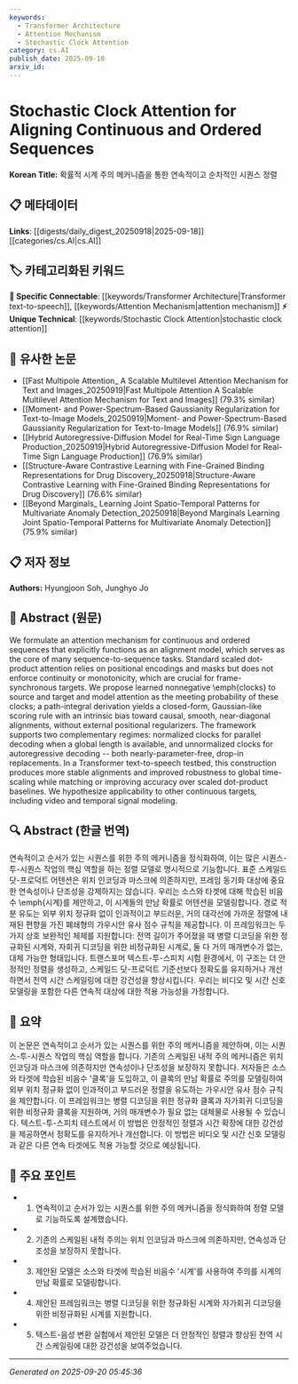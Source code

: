 ```yaml
---
keywords:
  - Transformer Architecture
  - Attention Mechanism
  - Stochastic Clock Attention
category: cs.AI
publish_date: 2025-09-18
arxiv_id:
---
```


<!-- KEYWORD_LINKING_METADATA:
{
  "processed_timestamp": "2025-09-22 22:09:02.152895",
  "vocabulary_version": "1.0",
  "selected_keywords": [
    "Transformer Architecture",
    "Attention Mechanism",
    "Stochastic Clock Attention"
  ],
  "rejected_keywords": [
    "Sequence-to-Sequence Tasks"
  ],
  "similarity_scores": {
    "Transformer Architecture": 0.78,
    "Attention Mechanism": 0.8,
    "Stochastic Clock Attention": 0.7
  },
  "extraction_method": "AI_prompt_based",
  "budget_applied": true
}
-->

# Stochastic Clock Attention for Aligning Continuous and Ordered Sequences

**Korean Title:** 확률적 시계 주의 메커니즘을 통한 연속적이고 순차적인 시퀀스 정렬

## 📋 메타데이터

**Links**: [[digests/daily_digest_20250918|2025-09-18]]     [[categories/cs.AI|cs.AI]]

## 🏷️ 카테고리화된 키워드
**🔗 Specific Connectable**: [[keywords/Transformer Architecture|Transformer text-to-speech]], [[keywords/Attention Mechanism|attention mechanism]]
**⚡ Unique Technical**: [[keywords/Stochastic Clock Attention|stochastic clock attention]]

## 🔗 유사한 논문
- [[Fast Multipole Attention_ A Scalable Multilevel Attention Mechanism for Text and Images_20250919|Fast Multipole Attention A Scalable Multilevel Attention Mechanism for Text and Images]] (79.3% similar)
- [[Moment- and Power-Spectrum-Based Gaussianity Regularization for Text-to-Image Models_20250919|Moment- and Power-Spectrum-Based Gaussianity Regularization for Text-to-Image Models]] (76.9% similar)
- [[Hybrid Autoregressive-Diffusion Model for Real-Time Sign Language Production_20250919|Hybrid Autoregressive-Diffusion Model for Real-Time Sign Language Production]] (76.9% similar)
- [[Structure-Aware Contrastive Learning with Fine-Grained Binding Representations for Drug Discovery_20250918|Structure-Aware Contrastive Learning with Fine-Grained Binding Representations for Drug Discovery]] (76.6% similar)
- [[Beyond Marginals_ Learning Joint Spatio-Temporal Patterns for Multivariate Anomaly Detection_20250918|Beyond Marginals Learning Joint Spatio-Temporal Patterns for Multivariate Anomaly Detection]] (75.9% similar)

## 📋 저자 정보

**Authors:** Hyungjoon Soh, Junghyo Jo

## 📄 Abstract (원문)

We formulate an attention mechanism for continuous and ordered sequences that
explicitly functions as an alignment model, which serves as the core of many
sequence-to-sequence tasks. Standard scaled dot-product attention relies on
positional encodings and masks but does not enforce continuity or monotonicity,
which are crucial for frame-synchronous targets. We propose learned nonnegative
\emph{clocks} to source and target and model attention as the meeting
probability of these clocks; a path-integral derivation yields a closed-form,
Gaussian-like scoring rule with an intrinsic bias toward causal, smooth,
near-diagonal alignments, without external positional regularizers. The
framework supports two complementary regimes: normalized clocks for parallel
decoding when a global length is available, and unnormalized clocks for
autoregressive decoding -- both nearly-parameter-free, drop-in replacements. In
a Transformer text-to-speech testbed, this construction produces more stable
alignments and improved robustness to global time-scaling while matching or
improving accuracy over scaled dot-product baselines. We hypothesize
applicability to other continuous targets, including video and temporal signal
modeling.

## 🔍 Abstract (한글 번역)

연속적이고 순서가 있는 시퀀스를 위한 주의 메커니즘을 정식화하여, 이는 많은 시퀀스-투-시퀀스 작업의 핵심 역할을 하는 정렬 모델로 명시적으로 기능합니다. 표준 스케일드 닷-프로덕트 어텐션은 위치 인코딩과 마스크에 의존하지만, 프레임 동기화 대상에 중요한 연속성이나 단조성을 강제하지는 않습니다. 우리는 소스와 타겟에 대해 학습된 비음수 \emph{시계}를 제안하고, 이 시계들의 만남 확률로 어텐션을 모델링합니다. 경로 적분 유도는 외부 위치 정규화 없이 인과적이고 부드러운, 거의 대각선에 가까운 정렬에 내재된 편향을 가진 폐쇄형의 가우시안 유사 점수 규칙을 제공합니다. 이 프레임워크는 두 가지 상호 보완적인 체제를 지원합니다: 전역 길이가 주어졌을 때 병렬 디코딩을 위한 정규화된 시계와, 자회귀 디코딩을 위한 비정규화된 시계로, 둘 다 거의 매개변수가 없는, 대체 가능한 형태입니다. 트랜스포머 텍스트-투-스피치 시험 환경에서, 이 구조는 더 안정적인 정렬을 생성하고, 스케일드 닷-프로덕트 기준선보다 정확도를 유지하거나 개선하면서 전역 시간 스케일링에 대한 강건성을 향상시킵니다. 우리는 비디오 및 시간 신호 모델링을 포함한 다른 연속적 대상에 대한 적용 가능성을 가정합니다.

## 📝 요약

이 논문은 연속적이고 순서가 있는 시퀀스를 위한 주의 메커니즘을 제안하며, 이는 시퀀스-투-시퀀스 작업의 핵심 역할을 합니다. 기존의 스케일된 내적 주의 메커니즘은 위치 인코딩과 마스크에 의존하지만 연속성이나 단조성을 보장하지 못합니다. 저자들은 소스와 타겟에 학습된 비음수 '클록'을 도입하고, 이 클록의 만남 확률로 주의를 모델링하여 외부 위치 정규화 없이 인과적이고 부드러운 정렬을 유도하는 가우시안 유사 점수 규칙을 제안합니다. 이 프레임워크는 병렬 디코딩을 위한 정규화 클록과 자가회귀 디코딩을 위한 비정규화 클록을 지원하며, 거의 매개변수가 필요 없는 대체물로 사용될 수 있습니다. 텍스트-투-스피치 테스트에서 이 방법은 안정적인 정렬과 시간 확장에 대한 강건성을 제공하면서 정확도를 유지하거나 개선합니다. 이 방법은 비디오 및 시간 신호 모델링과 같은 다른 연속 타겟에도 적용 가능할 것으로 예상됩니다.

## 🎯 주요 포인트

- 1. 연속적이고 순서가 있는 시퀀스를 위한 주의 메커니즘을 정식화하여 정렬 모델로 기능하도록 설계했습니다.

- 2. 기존의 스케일된 내적 주의는 위치 인코딩과 마스크에 의존하지만, 연속성과 단조성을 보장하지 못합니다.

- 3. 제안된 모델은 소스와 타겟에 학습된 비음수 '시계'를 사용하여 주의를 시계의 만남 확률로 모델링합니다.

- 4. 제안된 프레임워크는 병렬 디코딩을 위한 정규화된 시계와 자가회귀 디코딩을 위한 비정규화된 시계를 지원합니다.

- 5. 텍스트-음성 변환 실험에서 제안된 모델은 더 안정적인 정렬과 향상된 전역 시간 스케일링에 대한 강건성을 보여주었습니다.

---

*Generated on 2025-09-20 05:45:36*